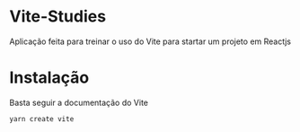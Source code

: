 # Vite-Studies

Aplicação feita para treinar o uso do Vite para startar um projeto em Reactjs

# Instalação

Basta seguir a documentação do Vite

```bash
yarn create vite
```
